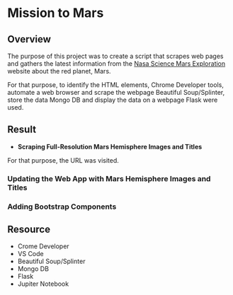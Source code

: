 # Mission to Mars

## Overview

The purpose of this project was to create a script that scrapes web pages and gathers the latest information from the [Nasa Science Mars Exploration](https://mars.nasa.gov/) website about the red planet, Mars. 

For that purpose, to identify the HTML elements, Chrome Developer tools, automate a web browser and scrape the webpage Beautiful Soup/Splinter, store the data Mongo DB and display the data on a webpage Flask were used. 

## Result

* **Scraping Full-Resolution Mars Hemisphere Images and Titles**

For that purpose, the URL was visited.  


### Updating the Web App with Mars Hemisphere Images and Titles



### Adding Bootstrap Components









## Resource 
* Crome Developer 
* VS Code
* Beautiful Soup/Splinter
* Mongo DB
* Flask 
* Jupiter Notebook 
